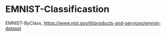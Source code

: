 # EMNIST-Classificastion
EMNIST-ByClass, https://www.nist.gov/itl/products-and-services/emnist-dataset  
